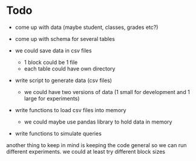# Todo
- come up with data (maybe student, classes, grades etc?)
- come up with schema for several tables
- we could save data in csv files
  - 1 block could be 1 file
  - each table could have own directory

- write script to generate data (csv files)
  - we could have two versions of data (1 small for development and 1 large for experiments)

- write functions to load csv files into memory
  - we could maybe use pandas library to hold data in memory
- write functions to simulate queries


another thing to keep in mind is keeping the code general so we can run different experiments.
we could at least try different block sizes
